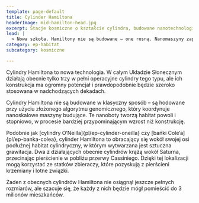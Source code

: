 ```yaml
---
template: page-default
title: Cylinder Hamiltona
headerImage: mid-hamilton-head.jpg
excerpt: Stacje kosmiczne o kształcie cylindra, budowane nanotechnologią
lead: |
  > Nowa szkoła. Hamiltony nie są budowane – one rosną. Nanomaszyny zaplatają im kości, ścięgna, tkanki... jak żywe habitaty. W środku jeszcze pusto, jeszcze dziko, ale za kilka lat to będzie złoty standard. Jak ktoś cię zaprosi do Hamiltona – nie odmawiasz. 
category: ep-habitat
subcategory: kosmiczne

---
```

Cylindry Hamiltona to nowa technologia. W całym Układzie Słonecznym działają obecnie tylko trzy w pełni operacyjne cylindry tego typu, ale ich konstrukcja ma ogromny potencjał i prawdopodobnie będzie szeroko stosowana w nadchodzących dekadach.

Cylindry Hamiltona nie są budowane w klasyczny sposób – są hodowane przy użyciu złożonego algorytmu genomicznego, który koordynuje nanoskalowe maszyny budujące. Te nanoboty tworzą habitat powoli i stopniowo, w procesie bardziej przypominającym wzrost niż konstrukcję.

Podobnie jak [cylindry O’Neilla]{pl/ep-cylinder-oneilla} czy [bańki Cole’a]{pl/ep-banka-colea}, cylinder Hamiltona to obracający się wokół swojej osi podłużnej habitat cylindryczny, w którym wytwarzana jest sztuczna grawitacja. Dwa z działających obecnie cylindrów krążą wokół Saturna, przecinając pierścienie w pobliżu przerwy Cassiniego. Dzięki tej lokalizacji mogą korzystać ze statków zbieraczy, które pozyskują z pierścieni krzemiany i lotne związki.

Żaden z obecnych cylindrów Hamiltona nie osiągnął jeszcze pełnych rozmiarów, ale szacuje się, że każdy z nich będzie mógł pomieścić do 3 milionów mieszkańców.
